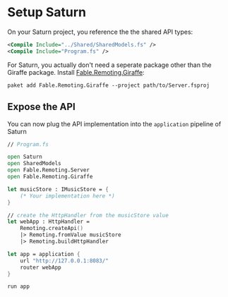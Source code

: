 # Setup Saturn
On your Saturn project, you reference the the shared API types:
```xml
<Compile Include="../Shared/SharedModels.fs" />
<Compile Include="Program.fs" />
```
For Saturn, you actually don't need a seperate package other than the Giraffe package. Install [Fable.Remoting.Giraffe](https://www.nuget.org/packages/Fable.Remoting.Giraffe/):
```
paket add Fable.Remoting.Giraffe --project path/to/Server.fsproj
```
## Expose the API
You can now plug the API implementation into the `application` pipeline of Saturn
```fs
// Program.fs

open Saturn
open SharedModels
open Fable.Remoting.Server
open Fable.Remoting.Giraffe

let musicStore : IMusicStore = {
    (* Your implementation here *)
} 

// create the HttpHandler from the musicStore value
let webApp : HttpHandler = 
    Remoting.createApi()
    |> Remoting.fromValue musicStore
    |> Remoting.buildHttpHandler

let app = application {
    url "http://127.0.0.1:8083/"
    router webApp
}

run app
```